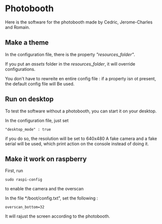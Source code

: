 # Photobooth

Here is the software for the photobooth made by Cedric, Jerome-Charles and Romain.


## Make a theme

In the configuration file, there is the property *"resources_folder"*.

If you put an *assets* folder in the *resources_folder*, it will override configurations.

You don't have to rewreite en entire config file : if a property isn ot present, the default config file will Be used.


## Run on desktop

To test the software without a photobooth, you can start it on your desktop.

In the configuration file, just set

```
"desktop_mode" : true
```

if you do so, the resolution will be set to 640x480
A fake camera and a fake serial will be used, which print action on the console instead of doing it.

## Make it work on raspberry

First, run

```
sudo raspi-config
```

to enable the camera and the overscan


In the file */boot/config.txt", set the following :

```
overscan_bottom=32
```

It will rajust the screen according to the photobooth.

